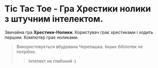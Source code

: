 # Tic Tac Toe - Гра Хрестики нолики з штучним інтелектом.

Звичайна гра **Хрестики-Нолики**.
Користувач грає хрестиками і ходить першим.
Компютер грає ноликами.

> Використовується вбудована Черепашка.
> Інших бібліотек не потрібно.
> > Інтелект не глибокий :)
